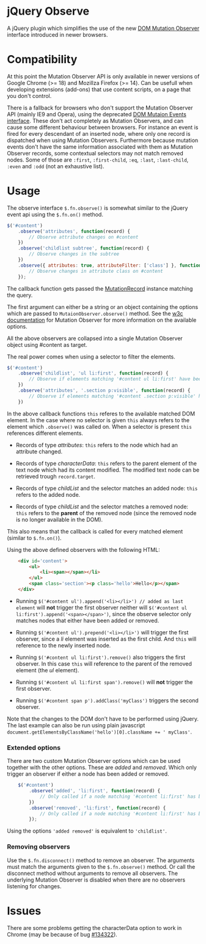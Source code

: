 # jQuery Observe

A jQuery plugin which simplifies the use of the new [DOM Mutation Observer][w3_mo] interface introduced in newer browsers.

# Compatibility

At this point the Mutation Observer API is only available in newer versions of Google Chrome (>= 18) and Mozillza Firefox (>= 14). Can be usefull when developing extensions (add-ons) that use content scripts, on a page that you don't control.

There is a fallback for browsers who don't support the Mutation Observer API (mainly IE9 and Opera), using the deprecated [DOM Mutaion Events interface][w3_me]. These don't act completely as Mutation Observers, and can cause some different behaviour between browsers. 
For instance an event is fired for every descendant of an inserted node, where only one record is dispatched when using Mutation Observers. Furthermore because mutation events don't have the same information associated with them as Mutation Observer records, some contextual selectors may not match removed nodes. Some of those are `:first`, `:first-child`, `:eq`, `:last`, `:last-child`, `:even` and `:odd` (not an exhaustive list).

# Usage

The observe interface `$.fn.observe()` is somewhat similar to the jQuery event api using the `$.fn.on()` method.

```javascript
$('#content')
	.observe('attributes', function(record) {
		// Observe attribute changes on #content
	})
	.observe('childlist subtree', function(record) {
		// Observe changes in the subtree
	})
	.observe({ attributes: true, attributeFilter: ['class'] }, function(record) {
		// Observe changes in attribute class on #content
	});
```
The callback function gets passed the [MutationRecord][w3_mr] instance matching the query.

The first argument can either be a string or an object containing the options which are passed to `MutaionObserver.observe()` method. See the [w3c documentation][w3_mo] for Mutation Observer for more information on the available options.

All the above observers are collapsed into a single Mutation Observer object using #content as target.

The real power comes when using a selector to filter the elements.

```javascript
$('#content')
	.observe('childlist', 'ul li:first', function(record) {
		// Observe if elements matching '#content ul li:first' have been added or removed
	})
	.observe('attributes', '.section p:visible', function(record) {
		// Observe if elements matching '#content .section p:visible' have been added or removed
	})
```

In the above callback functions `this` referes to the available matched DOM element. In the case where no selector is given `this` always refers to the element which `.observe()` was called on. When a selector is present `this` references different elements.

*	Records of type *attributes*: `this` refers to the node which had an attribute changed.

*	Records of type *characterData*: `this` refers to the parent element of the text node which had its content modified. The modified text node can be retrieved trough `record.target`.

*	Records of type *childList* and the selector matches an added node: `this` refers to the added node.

*	Records of type *childList* and the selector matches a removed node: `this` refers to the **parent** of the removed node (since the removed node is no longer available in the DOM).

This also means that the callback is called for every matched element (similar to `$.fn.on()`).

Using the above defined observers with the following HTML:

```html
	<div id='content'>
		<ul>
			<li><span></span></li>
		</ul>
		<span class='section'><p class='hello'>Hello</p></span>
	</div>
```

*	Running `$('#content ul').append('<li></li>') // added as last element` will **not** trigger the first observer neither will `$('#content ul li:first').append('<span></span>')`, since the observe selector only matches nodes that either have been added or removed.

*	Running `$('#content ul').prepend('<li></li>')` will trigger the first observer, since a *li* element was inserted as the first child. And `this` will reference to the newly inserted node.

*	Running `$('#content ul li:first').remove()` also triggers the first observer. In this case `this` will reference to the parent of the removed element (the *ul* element).

*	Running `$('#content ul li:first span').remove()` will **not** trigger the first observer.

* 	Running `$('#content span p').addClass('myClass')` triggers the second observer.

Note that the changes to the DOM don't have to be performed using jQuery. The last example can also be run using plain javascript `document.getElementsByClassName('hello')[0].className += ' myClass'`.

### Extended options

There are two custom Mutation Observer options which can be used together with the other options. These are *added* and *removed*. Which only trigger an observer if either a node has been added or removed.

```javascript
	$('#content')
		.observe('added', 'li:first', function(record) {
			// Only called if a node matching '#content li:first' has been added
		})
		.observe('removed', 'li:first', function(record) {
			// Only called if a node matching '#content li:first' has been removed
		});
```

Using the options `'added removed'` is equivalent to `'childlist'`.

### Removing observers

Use the `$.fn.disconnect()` method to remove an observer. The arguments must match the arguments given to the `$.fn.observe()` method. Or call the disconnect method without arguments to remove all observers. The underlying Mutation Observer is disabled when there are no observers listening for changes.

# Issues

There are some problems getting the characterData option to work in Chrome (may be because of bug [#134322][chrome_bug]).

[w3_mo]: http://dvcs.w3.org/hg/domcore/raw-file/tip/Overview.html#mutation-observers "Mutation Observer"
[w3_mr]: http://dvcs.w3.org/hg/domcore/raw-file/tip/Overview.html#mutationrecord "Mutaion Record"
[w3_me]: http://www.w3.org/TR/DOM-Level-3-Events/#events-mutationevents "Mutaion Events"
[chrome_bug]: http://code.google.com/p/chromium/issues/detail?id=134322 "Chrome bug #134322"
